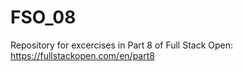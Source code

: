 # FSO_08
Repository for excercises in Part 8 of Full Stack Open: https://fullstackopen.com/en/part8
